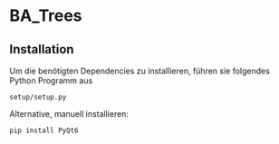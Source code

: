 # BA_Trees

## Installation

Um die benötigten Dependencies zu installieren, führen sie folgendes Python Programm aus

`setup/setup.py`


Alternative, manuell installieren:

`pip install PyQt6`
